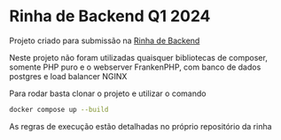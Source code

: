 # Rinha de Backend Q1 2024

Projeto criado para submissão na [Rinha de Backend](https://github.com/zanfranceschi/rinha-de-backend-2024-q1)

Neste projeto não foram utilizadas quaisquer bibliotecas de composer, somente PHP puro e o webserver FrankenPHP, com banco de dados postgres e load balancer NGINX

Para rodar basta clonar o projeto e utilizar o comando

```bash
docker compose up --build
```
As regras de execução estão detalhadas no próprio repositório da rinha